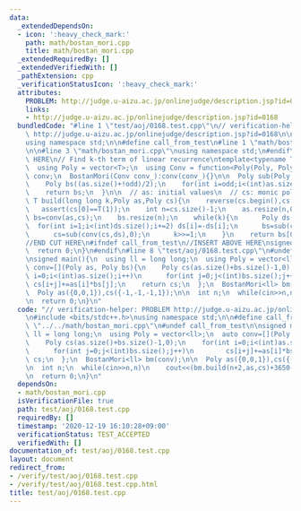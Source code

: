 ```yaml
---
data:
  _extendedDependsOn:
  - icon: ':heavy_check_mark:'
    path: math/bostan_mori.cpp
    title: math/bostan_mori.cpp
  _extendedRequiredBy: []
  _extendedVerifiedWith: []
  _pathExtension: cpp
  _verificationStatusIcon: ':heavy_check_mark:'
  attributes:
    PROBLEM: http://judge.u-aizu.ac.jp/onlinejudge/description.jsp?id=0168
    links:
    - http://judge.u-aizu.ac.jp/onlinejudge/description.jsp?id=0168
  bundledCode: "#line 1 \"test/aoj/0168.test.cpp\"\n// verification-helper: PROBLEM\
    \ http://judge.u-aizu.ac.jp/onlinejudge/description.jsp?id=0168\n\n#include <bits/stdc++.h>\n\
    using namespace std;\n\n#define call_from_test\n#line 1 \"math/bostan_mori.cpp\"\
    \n\n#line 3 \"math/bostan_mori.cpp\"\nusing namespace std;\n#endif\n//BEGIN CUT\
    \ HERE\n// Find k-th term of linear recurrence\ntemplate<typename T>\nstruct BostanMori{\n\
    \  using Poly = vector<T>;\n  using Conv = function<Poly(Poly, Poly)>;\n\n  Conv\
    \ conv;\n  BostanMori(Conv conv_):conv(conv_){}\n\n  Poly sub(Poly as,int odd){\n\
    \    Poly bs((as.size()+!odd)/2);\n    for(int i=odd;i<(int)as.size();i+=2) bs[i/2]=as[i];\n\
    \    return bs;\n  }\n\n  // as: initial values\n  // cs: monic polynomial\n \
    \ T build(long long k,Poly as,Poly cs){\n    reverse(cs.begin(),cs.end());\n \
    \   assert(cs[0]==T(1));\n    int n=cs.size()-1;\n    as.resize(n,0);\n    Poly\
    \ bs=conv(as,cs);\n    bs.resize(n);\n    while(k){\n      Poly ds(cs);\n    \
    \  for(int i=1;i<(int)ds.size();i+=2) ds[i]=-ds[i];\n      bs=sub(conv(bs,ds),k&1);\n\
    \      cs=sub(conv(cs,ds),0);\n      k>>=1;\n    }\n    return bs[0];\n  }\n};\n\
    //END CUT HERE\n#ifndef call_from_test\n//INSERT ABOVE HERE\nsigned main(){\n\
    \  return 0;\n}\n#endif\n#line 8 \"test/aoj/0168.test.cpp\"\n#undef call_from_test\n\
    \nsigned main(){\n  using ll = long long;\n  using Poly = vector<ll>;\n  auto\
    \ conv=[](Poly as, Poly bs){\n    Poly cs(as.size()+bs.size()-1,0);\n    for(int\
    \ i=0;i<(int)as.size();i++)\n      for(int j=0;j<(int)bs.size();j++)\n       \
    \ cs[i+j]+=as[i]*bs[j];\n    return cs;\n  };\n  BostanMori<ll> bm(conv);\n\n\
    \  Poly as({0,0,1}),cs({-1,-1,-1,1});\n\n  int n;\n  while(cin>>n,n)\n    cout<<(bm.build(n+2,as,cs)+3650-1)/3650<<endl;\n\
    \n  return 0;\n}\n"
  code: "// verification-helper: PROBLEM http://judge.u-aizu.ac.jp/onlinejudge/description.jsp?id=0168\n\
    \n#include <bits/stdc++.h>\nusing namespace std;\n\n#define call_from_test\n#include\
    \ \"../../math/bostan_mori.cpp\"\n#undef call_from_test\n\nsigned main(){\n  using\
    \ ll = long long;\n  using Poly = vector<ll>;\n  auto conv=[](Poly as, Poly bs){\n\
    \    Poly cs(as.size()+bs.size()-1,0);\n    for(int i=0;i<(int)as.size();i++)\n\
    \      for(int j=0;j<(int)bs.size();j++)\n        cs[i+j]+=as[i]*bs[j];\n    return\
    \ cs;\n  };\n  BostanMori<ll> bm(conv);\n\n  Poly as({0,0,1}),cs({-1,-1,-1,1});\n\
    \n  int n;\n  while(cin>>n,n)\n    cout<<(bm.build(n+2,as,cs)+3650-1)/3650<<endl;\n\
    \n  return 0;\n}\n"
  dependsOn:
  - math/bostan_mori.cpp
  isVerificationFile: true
  path: test/aoj/0168.test.cpp
  requiredBy: []
  timestamp: '2020-12-19 16:10:28+09:00'
  verificationStatus: TEST_ACCEPTED
  verifiedWith: []
documentation_of: test/aoj/0168.test.cpp
layout: document
redirect_from:
- /verify/test/aoj/0168.test.cpp
- /verify/test/aoj/0168.test.cpp.html
title: test/aoj/0168.test.cpp
---
```

